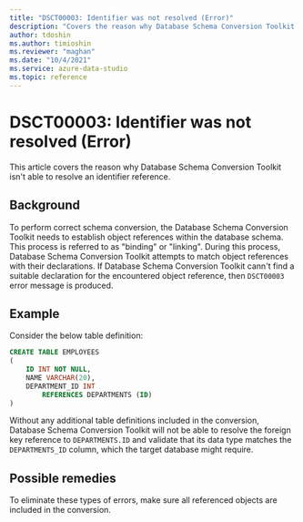 ```yaml
---
title: "DSCT00003: Identifier was not resolved (Error)"
description: "Covers the reason why Database Schema Conversion Toolkit isn't able to resolve an identifier reference."
author: tdoshin
ms.author: timioshin
ms.reviewer: "maghan"
ms.date: "10/4/2021"
ms.service: azure-data-studio
ms.topic: reference
---
```


# DSCT00003: Identifier was not resolved (Error)

This article covers the reason why Database Schema Conversion Toolkit isn't able to resolve an identifier reference.

## Background

To perform correct schema conversion, the Database Schema Conversion Toolkit needs to establish object references within the database schema. This process is referred to as "binding" or "linking". During this process, Database Schema Conversion Toolkit attempts to match object references with their declarations. If Database Schema Conversion Toolkit cann't find a suitable declaration for the encountered object reference, then `DSCT00003` error message is produced.

## Example

Consider the below table definition:

```sql
CREATE TABLE EMPLOYEES
(
    ID INT NOT NULL,
    NAME VARCHAR(20),
    DEPARTMENT_ID INT 
        REFERENCES DEPARTMENTS (ID)
)
```

Without any additional table definitions included in the conversion, Database Schema Conversion Toolkit will not be able to resolve the foreign key reference to `DEPARTMENTS.ID` and validate that its data type matches the `DEPARTMENTS_ID` column, which the target database might require.

## Possible remedies

To eliminate these types of errors, make sure all referenced objects are included in the conversion.
